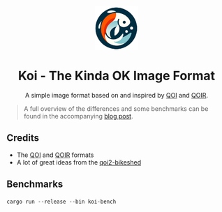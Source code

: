 <center>
    <img src="./koi.png" width="100px">
    <h1>Koi - The Kinda OK Image Format</h1>

A simple image format based on and inspired by [QOI](https://qoiformat.org/) and [QOIR](https://nigeltao.github.io/blog/2022/qoir.html).

 
</center>

> A full overview of the differences and some benchmarks can be found in the accompanying [blog post](https://blog.henrygressmann.de/koi/).

<!-- https://encode.su/threads/3753-QOI-(Quite-OK-Image-format)-lossless-image-compression-to-PNG-size -->
<!-- https://docs.rs/multiversion/latest/multiversion/ -->

## Credits

- The [QOI](https://qoiformat.org/) and [QOIR](https://nigeltao.github.io/blog/2022/qoir.html) formats
- A lot of great ideas from the [qoi2-bikeshed](https://github.com/nigeltao/qoi2-bikeshed/issues)

## Benchmarks

`cargo run --release --bin koi-bench`
